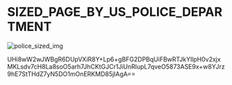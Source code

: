 # SIZED_PAGE_BY_US_POLICE_DEPARTMENT

![police_sized_img](https://i.imgur.com/UM8GF2L.jpg)

UHi8wW2wJWBgR6DUpVXiR8Y+Lp6+gBFG2DPBqUiFBwRTJkYllpH0v2xjxMKLsdv7cH8La8soO5arh7JhCKtGJCr1JiUnRlupL7qveO5873ASE9x+w8YJrz9hE7StTHdZ7yN5DO1mOnERKMD85jIAgA==

